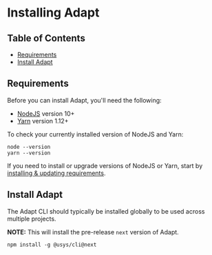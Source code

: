 # Installing Adapt
<!-- START doctoc generated TOC please keep comment here to allow auto update -->
<!-- DON'T EDIT THIS SECTION, INSTEAD RE-RUN doctoc TO UPDATE -->
## Table of Contents

- [Requirements](#requirements)
- [Install Adapt](#install-adapt)

<!-- END doctoc generated TOC please keep comment here to allow auto update -->

## Requirements

Before you can install Adapt, you'll need the following:
- [NodeJS](https://nodejs.org) version 10+
- [Yarn](https://yarnpkg.com) version 1.12+

To check your currently installed version of NodeJS and Yarn:
```
node --version
yarn --version
```

If you need to install or upgrade versions of NodeJS or Yarn, start by [installing & updating requirements](./requirements.md).

## Install Adapt

The Adapt CLI should typically be installed globally to be used across
multiple projects.

**NOTE:** This will install the pre-release `next` version of Adapt.

```
npm install -g @usys/cli@next
```

